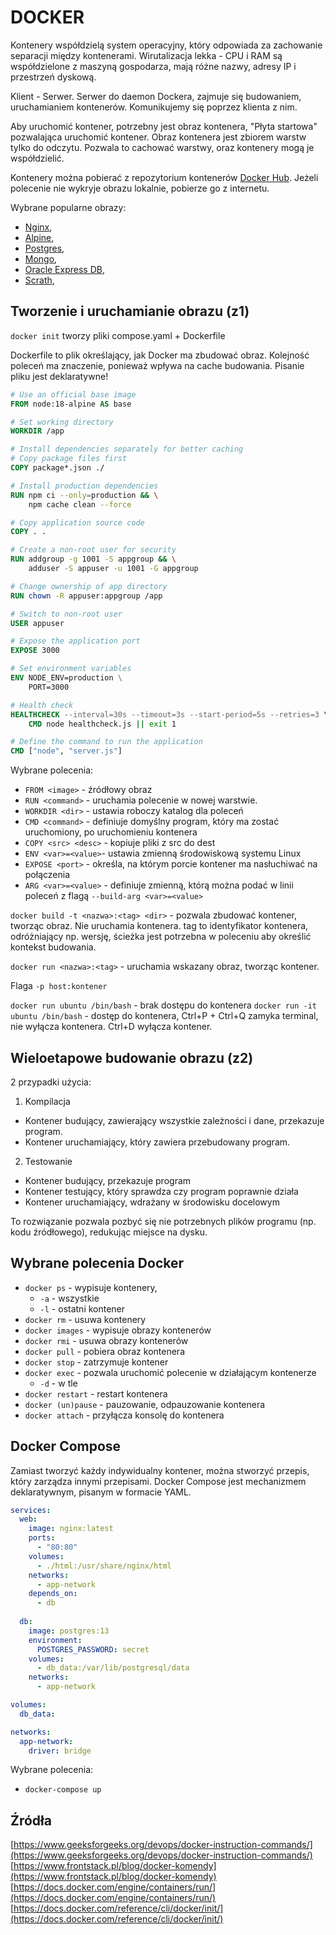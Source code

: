 # DOCKER

Kontenery współdzielą system operacyjny, który odpowiada za zachowanie separacji między kontenerami. 
Wirutalizacja lekka - CPU i RAM są współdzielone z maszyną gospodarza, mają różne nazwy, adresy IP i przestrzeń dyskową.

Klient - Serwer. Serwer do daemon Dockera, zajmuje się budowaniem, uruchamianiem kontenerów. Komunikujemy się poprzez klienta z nim.

Aby uruchomić kontener, potrzebny jest obraz kontenera, "Płyta startowa" pozwalająca uruchomić kontener.
Obraz kontenera jest zbiorem warstw tylko do odczytu. Pozwala to cachować warstwy, oraz kontenery mogą je współdzielić.

Kontenery można pobierać z repozytorium kontenerów [Docker Hub](https://hub.docker.com/). Jeżeli polecenie nie wykryje obrazu lokalnie, pobierze go z internetu.

Wybrane popularne obrazy: 
- [Nginx](https://hub.docker.com/_/nginx), 
- [Alpine](https://hub.docker.com/_/alpine), 
- [Postgres](https://hub.docker.com/_/postgres), 
- [Mongo](https://hub.docker.com/_/mongo),
- [Oracle Express DB](https://container-registry.oracle.com/ords/f?p=113:4:12025339938025:::4:P4_REPOSITORY,AI_REPOSITORY,AI_REPOSITORY_NAME,P4_REPOSITORY_NAME,P4_EULA_ID,P4_BUSINESS_AREA_ID:803,803,Oracle%20Database%20Express%20Edition,Oracle%20Database%20Express%20Edition,1,0&cs=3A8vzUW1Iz8YE2n8y0d3P7xBqWd-mqjs7iWl91dJ1kKE4R8xcfbvr45eZKywdFRpfsl24U_-xEMdGEZyeQTKNoA),
- [Scrath](https://hub.docker.com/_/scratch),

## Tworzenie i uruchamianie obrazu (z1)

`docker init` tworzy pliki compose.yaml + Dockerfile 

Dockerfile to plik określający, jak Docker ma zbudować obraz. Kolejność poleceń ma znaczenie, ponieważ wpływa na cache budowania. Pisanie pliku jest deklaratywne!

```Dockerfile
# Use an official base image
FROM node:18-alpine AS base

# Set working directory
WORKDIR /app

# Install dependencies separately for better caching
# Copy package files first
COPY package*.json ./

# Install production dependencies
RUN npm ci --only=production && \
    npm cache clean --force

# Copy application source code
COPY . .

# Create a non-root user for security
RUN addgroup -g 1001 -S appgroup && \
    adduser -S appuser -u 1001 -G appgroup

# Change ownership of app directory
RUN chown -R appuser:appgroup /app

# Switch to non-root user
USER appuser

# Expose the application port
EXPOSE 3000

# Set environment variables
ENV NODE_ENV=production \
    PORT=3000

# Health check
HEALTHCHECK --interval=30s --timeout=3s --start-period=5s --retries=3 \
    CMD node healthcheck.js || exit 1

# Define the command to run the application
CMD ["node", "server.js"]
```

Wybrane polecenia:
- `FROM <image>` - źródłowy obraz
- `RUN <command>` - uruchamia polecenie w nowej warstwie.
- `WORKDIR <dir>` - ustawia roboczy katalog dla poleceń
- `CMD <command>` - definiuje domyślny program, który ma zostać uruchomiony, po uruchomieniu kontenera
- `COPY <src> <desc>` - kopiuje pliki z src do dest
- `ENV <var>=<value>`- ustawia zmienną środowiskową systemu Linux
- `EXPOSE <port>` - określa, na którym porcie kontener ma nasłuchiwać na połączenia
- `ARG <var>=<value>` - definiuje zmienną, którą można podać w linii poleceń z flagą `--build-arg <var>=<value>`

`docker build -t <nazwa>:<tag> <dir>` - pozwala zbudować kontener, tworząc obraz. Nie uruchamia kontenera. 
tag to identyfikator kontenera, odróżniający np. wersję, ścieżka jest potrzebna w poleceniu aby określić kontekst budowania. 

`docker run <nazwa>:<tag>` - uruchamia wskazany obraz, tworząc kontener. 

Flaga `-p host:kontener`

`docker run ubuntu /bin/bash` - brak dostępu do kontenera
`docker run -it ubuntu /bin/bash` - dostęp do kontenera, 
Ctrl+P + Ctrl+Q zamyka terminal, nie wyłącza kontenera.
Ctrl+D wyłącza kontener.

## Wieloetapowe budowanie obrazu (z2)

2 przypadki użycia:

1. Kompilacja
  - Kontener budujący, zawierający wszystkie zależności i dane, przekazuje program.
  - Kontener uruchamiający, który zawiera przebudowany program.
2. Testowanie
  - Kontener budujący, przekazuje program
  - Kontener testujący, który sprawdza czy program poprawnie działa
  - Kontener uruchamiający, wdrażany w środowisku docelowym 

To rozwiązanie pozwala pozbyć się nie potrzebnych plików programu (np. kodu źródłowego), redukując miejsce na dysku.

## Wybrane polecenia Docker

- `docker ps` - wypisuje kontenery,
  - `-a` - wszystkie
  - `-l` - ostatni kontener
- `docker rm` - usuwa kontenery
- `docker images` - wypisuje obrazy kontenerów
- `docker rmi` - usuwa obrazy kontenerów
- `docker pull` - pobiera obraz kontenera
- `docker stop` - zatrzymuje kontener
- `docker exec` - pozwala uruchomić polecenie w działającym kontenerze
  - `-d` - w tle
- `docker restart` - restart kontenera
- `docker (un)pause` - pauzowanie, odpauzowanie kontenera
- `docker attach` - przyłącza konsolę do kontenera 

## Docker Compose

Zamiast tworzyć każdy indywidualny kontener, można stworzyć przepis, który zarządza innymi przepisami. Docker Compose jest mechanizmem deklaratywnym, pisanym w formacie YAML.

```yaml
services:
  web:
    image: nginx:latest
    ports:
      - "80:80"
    volumes:
      - ./html:/usr/share/nginx/html
    networks:
      - app-network
    depends_on:
      - db
  
  db:
    image: postgres:13
    environment:
      POSTGRES_PASSWORD: secret
    volumes:
      - db_data:/var/lib/postgresql/data
    networks:
      - app-network

volumes:
  db_data:

networks:
  app-network:
    driver: bridge
```

Wybrane polecenia:
- `docker-compose up`

## Źródła

[https://www.geeksforgeeks.org/devops/docker-instruction-commands/](https://www.geeksforgeeks.org/devops/docker-instruction-commands/)
[https://www.frontstack.pl/blog/docker-komendy](https://www.frontstack.pl/blog/docker-komendy)
[https://docs.docker.com/engine/containers/run/](https://docs.docker.com/engine/containers/run/)
[https://docs.docker.com/reference/cli/docker/init/](https://docs.docker.com/reference/cli/docker/init/)
